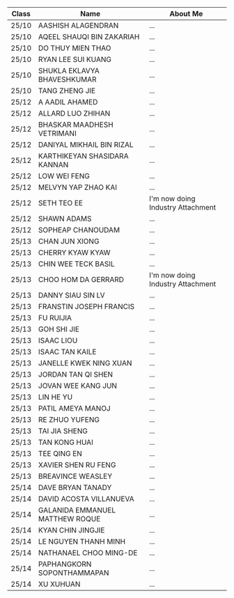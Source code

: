 | Class | Name                               | About Me |
|-------|------------------------------------|----------|
| 25/10 | AASHISH ALAGENDRAN                 | ...      |
| 25/10 | AQEEL SHAUQI BIN ZAKARIAH          | ...      |
| 25/10 | DO THUY MIEN THAO                  | ...      |
| 25/10 | RYAN LEE SUI KUANG                 | ...      |
| 25/10 | SHUKLA EKLAVYA BHAVESHKUMAR        | ...      |
| 25/10 | TANG ZHENG JIE                     | ...      |
| 25/12 | A AADIL AHAMED                     | ...      |
| 25/12 | ALLARD LUO ZHIHAN                  | ...      |
| 25/12 | BHASKAR MAADHESH VETRIMANI         | ...      |
| 25/12 | DANIYAL MIKHAIL BIN RIZAL          | ...      |
| 25/12 | KARTHIKEYAN SHASIDARA KANNAN       | ...      |
| 25/12 | LOW WEI FENG                       | ...      |
| 25/12 | MELVYN YAP ZHAO KAI                | ...      |
| 25/12 | SETH TEO EE                        | I'm now doing Industry Attachment      |
| 25/12 | SHAWN ADAMS                        | ...      |
| 25/12 | SOPHEAP CHANOUDAM                  | ...      |
| 25/13 | CHAN JUN XIONG                     | ...      |
| 25/13 | CHERRY KYAW KYAW                   | ...      |
| 25/13 | CHIN WEE TECK BASIL                | ...      |
| 25/13 | CHOO HOM DA GERRARD                | I'm now doing Industry Attachment      |
| 25/13 | DANNY SIAU SIN LV                  | ...      |
| 25/13 | FRANSTIN JOSEPH FRANCIS            | ...      |
| 25/13 | FU RUIJIA                          | ...      |
| 25/13 | GOH SHI JIE                        | ...      |
| 25/13 | ISAAC LIOU                         | ...      |
| 25/13 | ISAAC TAN KAILE                    | ...      |
| 25/13 | JANELLE KWEK NING XUAN             | ...      |
| 25/13 | JORDAN TAN QI SHEN                 | ...      |
| 25/13 | JOVAN WEE KANG JUN                 | ...      |
| 25/13 | LIN HE YU                          | ...      |
| 25/13 | PATIL AMEYA MANOJ                  | ...      |
| 25/13 | RE ZHUO YUFENG                     | ...      |
| 25/13 | TAI JIA SHENG                      | ...      |
| 25/13 | TAN KONG HUAI                      | ...      |
| 25/13 | TEE QING EN                        | ...      |
| 25/13 | XAVIER SHEN RU FENG                | ...      |
| 25/13 | BREAVINCE WEASLEY                  | ...      |
| 25/14 | DAVE BRYAN TANADY                  | ...      |
| 25/14 | DAVID ACOSTA VILLANUEVA            | ...      |
| 25/14 | GALANIDA EMMANUEL MATTHEW ROQUE    | ...      |
| 25/14 | KYAN CHIN JINGJIE                  | ...      |
| 25/14 | LE NGUYEN THANH MINH               | ...      |
| 25/14 | NATHANAEL CHOO MING-DE             | ...      |
| 25/14 | PAPHANGKORN SOPONTHAMMAPAN         | ...      |
| 25/14 | XU XUHUAN                          | ...      |
